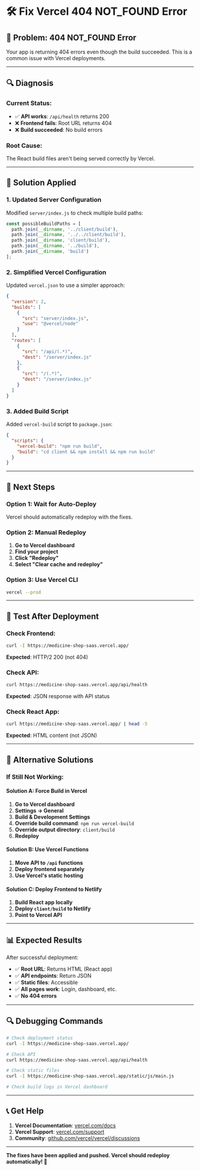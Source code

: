 # 🛠️ Fix Vercel 404 NOT_FOUND Error

## 🚨 **Problem: 404 NOT_FOUND Error**

Your app is returning 404 errors even though the build succeeded. This is a common issue with Vercel deployments.

---

## 🔍 **Diagnosis**

### **Current Status:**
- ✅ **API works**: `/api/health` returns 200
- ❌ **Frontend fails**: Root URL returns 404
- ❌ **Build succeeded**: No build errors

### **Root Cause:**
The React build files aren't being served correctly by Vercel.

---

## 🔧 **Solution Applied**

### **1. Updated Server Configuration**
Modified `server/index.js` to check multiple build paths:

```javascript
const possibleBuildPaths = [
  path.join(__dirname, '../client/build'),
  path.join(__dirname, '../../client/build'),
  path.join(__dirname, 'client/build'),
  path.join(__dirname, '../build'),
  path.join(__dirname, 'build')
];
```

### **2. Simplified Vercel Configuration**
Updated `vercel.json` to use a simpler approach:

```json
{
  "version": 2,
  "builds": [
    {
      "src": "server/index.js",
      "use": "@vercel/node"
    }
  ],
  "routes": [
    {
      "src": "/api/(.*)",
      "dest": "/server/index.js"
    },
    {
      "src": "/(.*)",
      "dest": "/server/index.js"
    }
  ]
}
```

### **3. Added Build Script**
Added `vercel-build` script to `package.json`:

```json
{
  "scripts": {
    "vercel-build": "npm run build",
    "build": "cd client && npm install && npm run build"
  }
}
```

---

## 🚀 **Next Steps**

### **Option 1: Wait for Auto-Deploy**
Vercel should automatically redeploy with the fixes.

### **Option 2: Manual Redeploy**
1. **Go to Vercel dashboard**
2. **Find your project**
3. **Click "Redeploy"**
4. **Select "Clear cache and redeploy"**

### **Option 3: Use Vercel CLI**
```bash
vercel --prod
```

---

## 🧪 **Test After Deployment**

### **Check Frontend:**
```bash
curl -I https://medicine-shop-saas.vercel.app/
```

**Expected**: HTTP/2 200 (not 404)

### **Check API:**
```bash
curl https://medicine-shop-saas.vercel.app/api/health
```

**Expected**: JSON response with API status

### **Check React App:**
```bash
curl https://medicine-shop-saas.vercel.app/ | head -5
```

**Expected**: HTML content (not JSON)

---

## 🎯 **Alternative Solutions**

### **If Still Not Working:**

#### **Solution A: Force Build in Vercel**
1. **Go to Vercel dashboard**
2. **Settings → General**
3. **Build & Development Settings**
4. **Override build command**: `npm run vercel-build`
5. **Override output directory**: `client/build`
6. **Redeploy**

#### **Solution B: Use Vercel Functions**
1. **Move API to `/api` functions**
2. **Deploy frontend separately**
3. **Use Vercel's static hosting**

#### **Solution C: Deploy Frontend to Netlify**
1. **Build React app locally**
2. **Deploy `client/build` to Netlify**
3. **Point to Vercel API**

---

## 📊 **Expected Results**

After successful deployment:

- ✅ **Root URL**: Returns HTML (React app)
- ✅ **API endpoints**: Return JSON
- ✅ **Static files**: Accessible
- ✅ **All pages work**: Login, dashboard, etc.
- ✅ **No 404 errors**

---

## 🔍 **Debugging Commands**

```bash
# Check deployment status
curl -I https://medicine-shop-saas.vercel.app/

# Check API
curl https://medicine-shop-saas.vercel.app/api/health

# Check static files
curl -I https://medicine-shop-saas.vercel.app/static/js/main.js

# Check build logs in Vercel dashboard
```

---

## 📞 **Get Help**

1. **Vercel Documentation**: [vercel.com/docs](https://vercel.com/docs)
2. **Vercel Support**: [vercel.com/support](https://vercel.com/support)
3. **Community**: [github.com/vercel/vercel/discussions](https://github.com/vercel/vercel/discussions)

---

**The fixes have been applied and pushed. Vercel should redeploy automatically! 🚀** 